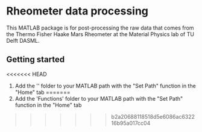 # Rheometer data processing

This MATLAB package is for post-processing the raw data that comes from the Thermo Fisher Haake Mars Rheometer at the Material Physics lab of TU Delft DASML.

## Getting started
<<<<<<< HEAD
1. Add the '<Functions>' folder to your MATLAB path with the "Set Path" function in the "Home" tab
=======
1. Add the 'Functions' folder to your MATLAB path with the "Set Path" function in the "Home" tab
>>>>>>> b2a20688118518d5e6086ac632216b95a017cc04
